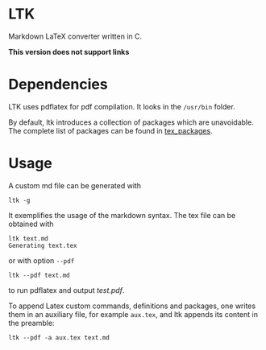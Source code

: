 # LTK 
Markdown LaTeX converter written in C.

**This version does not support links**

# Dependencies 
LTK uses pdflatex for pdf compilation. It looks in the `/usr/bin` folder.

By default, ltk introduces a collection of packages which are unavoidable.
The complete list of packages can be found in 
[tex_packages](https://github.com/henriquesflores/ltk/blob/main/src/tex.h).

# Usage

A custom md file can be generated with

``` console 
ltk -g
```

It exemplifies the usage of the markdown syntax.
The tex file can be obtained with 

``` console
ltk text.md 
Generating text.tex
```

or with option `--pdf`

``` console
ltk --pdf text.md
```

to run pdflatex and output *test.pdf*.

To append Latex custom commands, definitions and packages,
one writes them in an auxiliary file, for example `aux.tex`,
and ltk appends its content in the preamble:

``` console
ltk --pdf -a aux.tex text.md
```
